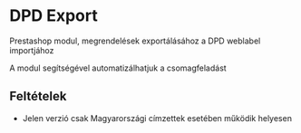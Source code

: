 # DPD Export

Prestashop modul, megrendelések exportálásához a DPD weblabel importjához

A modul segítségével automatizálhatjuk a csomagfeladást

## Feltételek

 * Jelen verzió csak Magyarországi címzettek esetében működik helyesen

